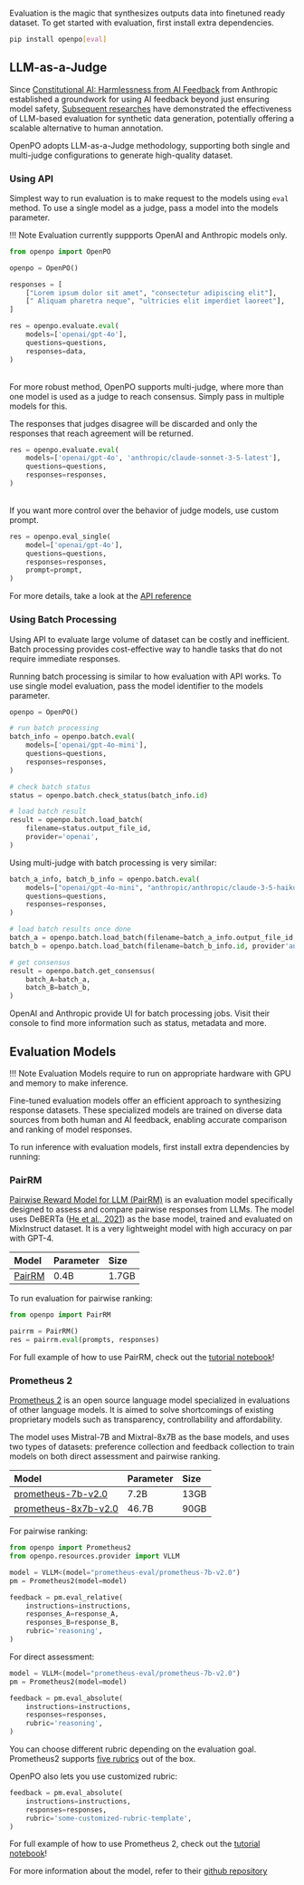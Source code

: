 Evaluation is the magic that synthesizes outputs data into finetuned ready dataset. To get started with evaluation, first install extra dependencies.

```bash
pip install openpo[eval]
```

## LLM-as-a-Judge
Since [Constitutional AI: Harmlessness from AI Feedback](https://arxiv.org/abs/2212.08073) from Anthropic established a groundwork for using AI feedback beyond just ensuring model safety, [Subsequent researches](paper.md) have demonstrated the effectiveness of LLM-based evaluation for synthetic data generation, potentially offering a scalable alternative to human annotation.

OpenPO adopts LLM-as-a-Judge methodology, supporting both single and multi-judge configurations to generate high-quality dataset.


### Using API
Simplest way to run evaluation is to make request to the models using `eval` method. To use a single model as a judge, pass a model into the models parameter.

!!! Note
    Evaluation currently suppports OpenAI and Anthropic models only.

```python
from openpo import OpenPO

openpo = OpenPO()

responses = [
    ["Lorem ipsum dolor sit amet", "consectetur adipiscing elit"],
    [" Aliquam pharetra neque", "ultricies elit imperdiet laoreet"],
]

res = openpo.evaluate.eval(
    models=['openai/gpt-4o'],
    questions=questions,
    responses=data,
)
```
<br>
For more robust method, OpenPO supports multi-judge, where more than one model is used as a judge to reach consensus. Simply pass in multiple models for this.

The responses that judges disagree will be discarded and only the responses that reach agreement will be returned.

```python
res = openpo.evaluate.eval(
    models=['openai/gpt-4o', 'anthropic/claude-sonnet-3-5-latest'],
    questions=questions,
    responses=responses,
)
```
<br>
If you want more control over the behavior of judge models, use custom prompt.

```python
res = openpo.eval_single(
    model=['openai/gpt-4o'],
    questions=questions,
    responses=responses,
    prompt=prompt,
)

```

For more details, take a look at the [API reference](api.md)

### Using Batch Processing
Using API to evaluate large volume of dataset can be costly and inefficient. Batch processing provides cost-effective way to handle tasks that do not require immediate responses.

Running batch processing is similar to how evaluation with API works. To use single model evaluation, pass the model identifier to the models parameter.

```python
openpo = OpenPO()

# run batch processing
batch_info = openpo.batch.eval(
    models=['openai/gpt-4o-mini'],
    questions=questions,
    responses=responses,
)

# check batch status
status = openpo.batch.check_status(batch_info.id)

# load batch result
result = openpo.batch.load_batch(
    filename=status.output_file_id,
    provider='openai',
)
```

Using multi-judge with batch processing is very similar:

```python
batch_a_info, batch_b_info = openpo.batch.eval(
    models=["openai/gpt-4o-mini", "anthropic/anthropic/claude-3-5-haiku-20241022"],
    questions=questions,
    responses=responses,
)

# load batch results once done
batch_a = openpo.batch.load_batch(filename=batch_a_info.output_file_id, provider='openai')
batch_b = openpo.batch.load_batch(filename=batch_b_info.id, provider'anthropic')

# get consensus
result = openpo.batch.get_consensus(
    batch_A=batch_a,
    batch_B=batch_b,
)

```

OpenAI and Anthropic provide UI for batch processing jobs. Visit their console to find more information such as status, metadata and more.


##  Evaluation Models
!!! Note
    Evaluation Models require to run on appropriate hardware with GPU and memory to make inference.

Fine-tuned evaluation models offer an efficient approach to synthesizing response datasets. These specialized models are trained on diverse data sources from both human and AI feedback, enabling accurate comparison and ranking of model responses.


To run inference with evaluation models, first install extra dependencies by running:


### PairRM
[Pairwise Reward Model for LLM (PairRM)](https://arxiv.org/abs/2306.02561) is an evaluation model specifically designed to assess and compare pairwise responses from LLMs. The model uses DeBERTa ([He et al., 2021](https://arxiv.org/abs/2006.03654)) as the base model, trained and evaluated on MixInstruct dataset. It is a very lightweight model with high accuracy on par with GPT-4.

| Model | Parameter | Size |
|:--- |:---- |:--- |
| [PairRM](https://huggingface.co/llm-blender/PairRM) | 0.4B | 1.7GB |

To run evaluation for pairwise ranking:

```python
from openpo import PairRM

pairrm = PairRM()
res = pairrm.eval(prompts, responses)
```

For full example of how to use PairRM, check out the [tutorial notebook](notebook.md)!

### Prometheus 2
[Prometheus 2](https://arxiv.org/abs/2405.01535) is an open source language model specialized in evaluations of other language models. It is aimed to solve shortcomings of existing proprietary models such as transparency, controllability and affordability.

The model uses Mistral-7B and Mixtral-8x7B as the base models, and uses two types of datasets: preference collection and feedback collection to train models on both direct assessment and pairwise ranking.

| Model | Parameter | Size  |
| :----------- | :------------- | :------------- |
| [prometheus-7b-v2.0](https://huggingface.co/prometheus-eval/prometheus-7b-v2.0) | 7.2B | 13GB |
| [prometheus-8x7b-v2.0](https://huggingface.co/prometheus-eval/prometheus-8x7b-v2.0) | 46.7B | 90GB|


For pairwise ranking:

```python
from openpo import Prometheus2
from openpo.resources.provider import VLLM

model = VLLM<(model="prometheus-eval/prometheus-7b-v2.0")
pm = Prometheus2(model=model)

feedback = pm.eval_relative(
    instructions=instructions,
    responses_A=response_A,
    responses_B=response_B,
    rubric='reasoning',
)
```

For direct assessment:

```python
model = VLLM<(model="prometheus-eval/prometheus-7b-v2.0")
pm = Prometheus2(model=model)

feedback = pm.eval_absolute(
    instructions=instructions,
    responses=responses,
    rubric='reasoning',
)
```
You can choose different rubric depending on the evaluation goal. Prometheus2 supports [five rubrics](api.md/#prometheus-2) out of the box.

OpenPO also lets you use customized rubric:

```python
feedback = pm.eval_absolute(
    instructions=instructions,
    responses=responses,
    rubric='some-customized-rubric-template',
)
```

For full example of how to use Prometheus 2, check out the [tutorial notebook](notebook.md)!

For more information about the model, refer to their [github repository](https://github.com/prometheus-eval/prometheus-eval)









